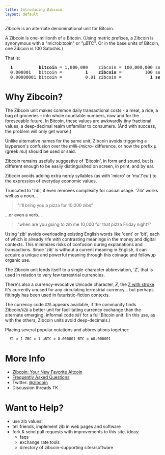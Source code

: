 ```yaml
---
title: Introducing Ƶibcoin
layout: default
---
```


*Zibcoin* is an alternate denominational unit for Bitcoin.

A Zibcoin is one-millionth of a Bitcoin. (Using metric prefixes, a Zibcoin is synonymous with a "microbitcoin" or "µBTC". Or in the base units of Bitcoin, one Zibcoin is 100 Satoshis.)

That is:

<pre>
<b>  1          bitcoin</b> = 1,000,000    zibcoin = 100,000,000 satoshi
  0.000001   bitcoin =         <b>1    zibcoin</b> =         100 satoshi           
  0.00000001 bitcoin =         0.01 zibcoin =           <b>1 satoshi</b>
</pre>

# Why Ƶibcoin?

The Zibcoin unit makes common daily transactional costs - a meal, a ride, a bag of groceries – into whole countable numbers, now and for the foreseeable future. In Bitcoin, these values are awkwardly tiny fractional values, a deep-decimal realm unfamiliar to consumers. (And with success, the problem will only get worse.) 

Unlike alternative names for the same unit, Zibcoin avoids triggering a layperson's confusion over the *milli-*/*micro-* difference, or how the prefix µ (greek *mu*) should be used or said.

Zibcoin remains usefully suggestive of 'Bitcoin', in form and sound, but is different enough to be easily distinguished on screen, in print, and by ear. 

Zibcoin avoids adding extra nerdy syllables (as with 'micro' or 'mu'/'eu') to the expression of everyday economic values. 

Truncated to 'zib', it even removes complexity for casual usage. 'Zib' works well as a noun…

> "I'll bring you a pizza for 10,000 zibs" 

…or even a verb…

> "when are you going to zib me 10,000 for that pizza Friday night?"

Using 'zib' avoids overloading existing English words like 'cent' or 'bit', each of which is already rife with contrasting meanings in the money and digital contexts. This minimizes risks of confusion during explanations and transactions. Since 'zib' is without a current meaning in English, it can acquire a unique and powerful meaning through this coinage and followup organic use. 

The Zibcoin unit lends itself to a single-character abbreviation, 'Z', that is used in relation to very few terrestrial currencies. 

There's also a currency-evocative Unicode character, *Ƶ*, the [Z with stroke](https://en.wikipedia.org/wiki/Z_with_stroke). It's currently unused for any circulating terrestrial currency… but perhaps fittingly has been used in futuristic-fiction contexts. 

The currency code `XZB` appears available, if the community finds Zibcoin/`XZB` a better unit for facilitating currency exchange than the alternate emerging, informal code `XBT` for a full Bitcoin unit. (In this use, as with the others, Zibcoin units avoid deep-decimals.)

Placing several popular notations and abbreviations together: 

      Ƶ1 = 1 ZBC = 1 µBTC = 0.000001 BTC = ฿0.000001

# More Info

* [Ƶibcoin: Your New Favorite Altcoin](http://medium.com/TK)
* [Frequently Asked Questions](/faq)
* Twitter: [@zibcoin](https://twitter.com/zibcoin)
* Discussion threads TK

# Want to Help? 

* use zib values!
* tell friends, implement zib in web pages and software
* fork & send pull requests with improvements to this site. ideas:
    * faqs
    * exchange rate tools
    * directory of zibcoin-supporting sites/software


